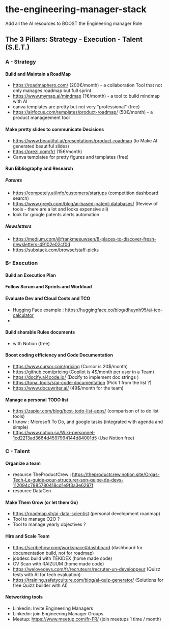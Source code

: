 # the-engineering-manager-stack
Add all the AI resources to BOOST the Engineering manager Role

## The 3 Pillars: Strategy - Execution - Talent (S.E.T.)  

### A - Strategy  
#### Build and Maintain a RoadMap  
- https://roadmaphero.com/  (200€/month) - a collaboration Tool that not only manages roadmap but full sprint
- https://www.mymap.ai/mindmap (?€/month) - a tool to build mindmap with AI
- canva templates are pretty but not very "professional" (free)  
- https://airfocus.com/templates/product-roadmap/ (50€/month) - a product manageement tool
  
#### Make pretty slides to communicate Decisions  
- https://www.beautiful.ai/presentations/product-roadmap (to Make AI generated beautiful slides)
- https://prezi.com/fr/ (15€/month)
- Canva templates for pretty figures and templates (free)  

#### Run Bibliography and Research  
##### Patents  
- https://competely.ai/info/customers/startups (competition dashboard search)
- https://www.greyb.com/blog/ai-based-patent-databases/ (Review of tools - there are a lot and looks expensive all)
- look for google patents alerts automation
##### Newsletters
- https://medium.com/@frankmeeuwsen/8-places-to-discover-fresh-newsletters-49102e02cf0d
- https://substack.com/browse/staff-picks  

### B- Execution  
#### Build an Execution Plan  
#### Follow Scrum and Sprints and Workload  
#### Evaluate Dev and Cloud Costs and TCO  
- Hugging Face example : https://huggingface.co/blog/dhuynh95/ai-tco-calculator
- 
#### Build sharable Rules documents  
- with Notion (free)  
#### Boost coding efficiency and Code Documentation 
- https://www.cursor.com/pricing (Cursor is 20$/month)
- https://github.com/pricing (Copilot is 4$/month per user in a Team)
- https://docify.ai4code.io/ (Docify to implement doc strings )
- https://topai.tools/s/ai-code-documentation (Pick 1 from the list ?)
- https://www.docuwriter.ai/ (49$/month for the team)
#### Manage a personal TODO list  
- https://zapier.com/blog/best-todo-list-apps/ (comparison of to do list tools)
- I know : Microsoft To Do, and google tasks (integrated with agenda and simple)
- https://www.notion.so/Wiki-personnel-1cd2213ad3664d4597994144d84001d5 (Use Notion free)  

### C - Talent  
#### Organize a team  
- resource TheProductCrew : https://theproductcrew.notion.site/Orgas-Tech-Le-guide-pour-structurer-son-quipe-de-devs-112094c7985780418cd1e9f3a3e6297f  
- resource DataGen  

#### Make Them Grow (or let them Go)  
- https://roadmap.sh/ai-data-scientist (personal development roadmap)
- Tool to manage O2O ?
- Tool to manage yearly objectives ?  
#### Hire and Scale Team  
- https://scribehow.com/workspace#dashboard (dashboard for documentation build, not for roadmap)
- jobdesc build with TEKIDEX (home made code)    
- CV Scan with RAIZUUM (home made code)
- https://welovedevs.com/fr/recruteurs/recruter-un-developpeur (Quizz tests with AI for tech evaluation)
- https://training.safetyculture.com/blog/ai-quiz-generator/ (Solutions for free Quizz builder with AI)  
#### Networking tools  
- Linkedin: Invite Engineering Managers  
- Linkedin: join Engineering Manager Groups
- Meetup: https://www.meetup.com/fr-FR/ (join meetups 1 time / month)
